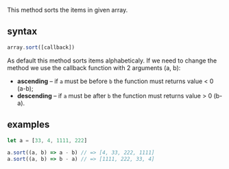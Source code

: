 This method sorts the items in given array.

## syntax

```js
array.sort([callback])
```

As default this method sorts items alphabeticaly. If we need to change the method we use the callback function with 2 arguments (a, b):
- **ascending** – if `a` must be before `b` the function must returns value < 0 (a-b);
- **descending** – if `a` must be after `b` the function must returns value > 0 (b-a).

## examples

```js
let a = [33, 4, 1111, 222]

a.sort((a, b) => a - b) // => [4, 33, 222, 1111]
a.sort((a, b) => b - a) // => [1111, 222, 33, 4]
```